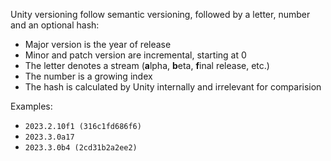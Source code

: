 Unity versioning follow semantic versioning, followed by a letter, number and an optional hash:

-   Major version is the year of release
-   Minor and patch version are incremental, starting at 0
-   The letter denotes a stream (**a**lpha, **b**eta, **f**inal release, etc.)
-   The number is a growing index
-   The hash is calculated by Unity internally and irrelevant for comparision

Examples:

-   `2023.2.10f1 (316c1fd686f6)`
-   `2023.3.0a17`
-   `2023.3.0b4 (2cd31b2a2ee2)`
